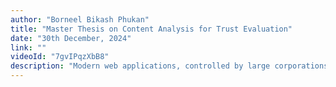 ```yaml
---
author: "Borneel Bikash Phukan"
title: "Master Thesis on Content Analysis for Trust Evaluation"
date: "30th December, 2024"
link: ""
videoId: "7gvIPqzXbB8"
description: "Modern web applications, controlled by large corporations, raise concerns over data security and user control. Decentralized web solutions address this but struggle with trust in external data. The ConTED framework enhances trust evaluation using Content Analysis, Context Analysis, and Behavioral Analysis, focusing on Specificity, Likelihood, and Topic Classification. This thesis integrates Large Language Models (LLMs) into ConTED for RDF data preprocessing and content analysis, demonstrating feasibility through a prototype and use case evaluation."
---
```

<!-- 
Paragraph 1

**Header 1**

Paragraph 2

**Header 2**

Paragraph 3

**Header 3**

Paragraph 4

Paragraph 5 -->
